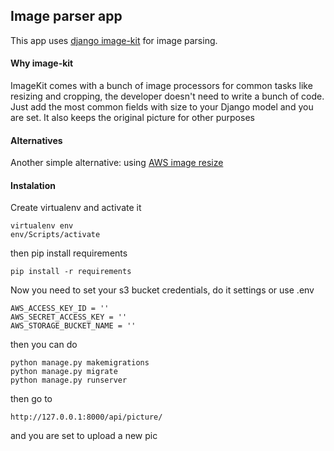 ## Image parser app 

This app uses [django image-kit](https://django-imagekit.readthedocs.io/en/latest/) for image parsing. 

#### Why image-kit 
ImageKit comes with a bunch of image processors for common tasks like resizing and cropping, the developer doesn't need to write a bunch of code. Just add the most common fields with size to your Django model and you are set. It also keeps the original picture for other purposes 

#### Alternatives

Another simple alternative: using [AWS image resize](https://aws.amazon.com/blogs/compute/resize-images-on-the-fly-with-amazon-s3-aws-lambda-and-amazon-api-gateway/) 

#### Instalation 
Create virtualenv and activate it
```
virtualenv env
env/Scripts/activate
```
then pip install requirements
```
pip install -r requirements
```
Now you need to set your s3 bucket credentials, do it settings or use .env
```
AWS_ACCESS_KEY_ID = ''
AWS_SECRET_ACCESS_KEY = ''
AWS_STORAGE_BUCKET_NAME = ''
```

then you can do
```
python manage.py makemigrations
python manage.py migrate
python manage.py runserver 
```
then go to 
```
http://127.0.0.1:8000/api/picture/
```
and you are set to upload a new pic